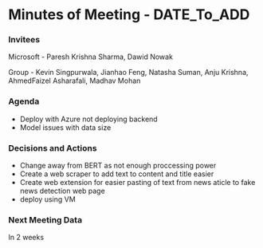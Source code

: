 # Minutes of Meeting - DATE_To_ADD

### Invitees 
Microsoft - Paresh Krishna Sharma,
Dawid Nowak

Group - 
    Kevin Singpurwala,
    Jianhao Feng,
    Natasha Suman,
    Anju Krishna,
    AhmedFaizel Asharafali,
    Madhav Mohan

### Agenda
-   Deploy with Azure not deploying backend 
-   Model issues with data size

### Decisions and Actions
-   Change away from BERT as not enough proccessing power 
-   Create a web scraper to add text to content and title easier
-   Create web extension for easier pasting of text from news aticle to fake news detection web page
-   deploy using VM
### Next Meeting Data
In 2 weeks